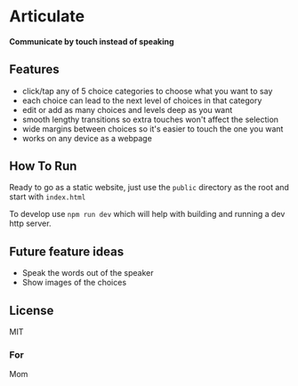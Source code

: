 # Articulate

#### Communicate by touch instead of speaking

## Features

- click/tap any of 5 choice categories to choose what you want to say
- each choice can lead to the next level of choices in that category
- edit or add as many choices and levels deep as you want
- smooth lengthy transitions so extra touches won't affect the selection
- wide margins between choices so it's easier to touch the one you want
- works on any device as a webpage

## How To Run

Ready to go as a static website, just use the `public` directory as the root and start with `index.html`

To develop use `npm run dev` which will help with building and running a dev http server.

## Future feature ideas

- Speak the words out of the speaker
- Show images of the choices

## License
MIT

### For
Mom
